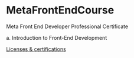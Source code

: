 # MetaFrontEndCourse
Meta Front End Developer Professional Certificate

a. Introduction to Front-End Development

[Licenses & certifications]([https://www.google.com](https://www.coursera.org/account/accomplishments/verify/VRWTN446XDHB?utm_source=link&utm_medium=certificate&utm_content=cert_image&utm_campaign=pdf_header_button&utm_product=course)https://www.coursera.org/account/accomplishments/verify/VRWTN446XDHB?utm_source=link&utm_medium=certificate&utm_content=cert_image&utm_campaign=pdf_header_button&utm_product=course)
